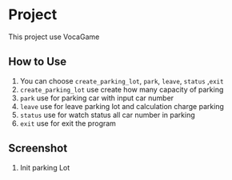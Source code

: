 # Project
This project use VocaGame

## How to Use
1. You can choose `create_parking_lot`, `park`, `leave`, `status` ,`exit`
2. `create_parking_lot` use create how many capacity of parking
3. `park` use for parking car with input car number
4. `leave` use for leave parking lot and calculation charge parking
5. `status` use for watch status all car number in parking
6. `exit` use for exit the program

## Screenshot
1. Init parking Lot

